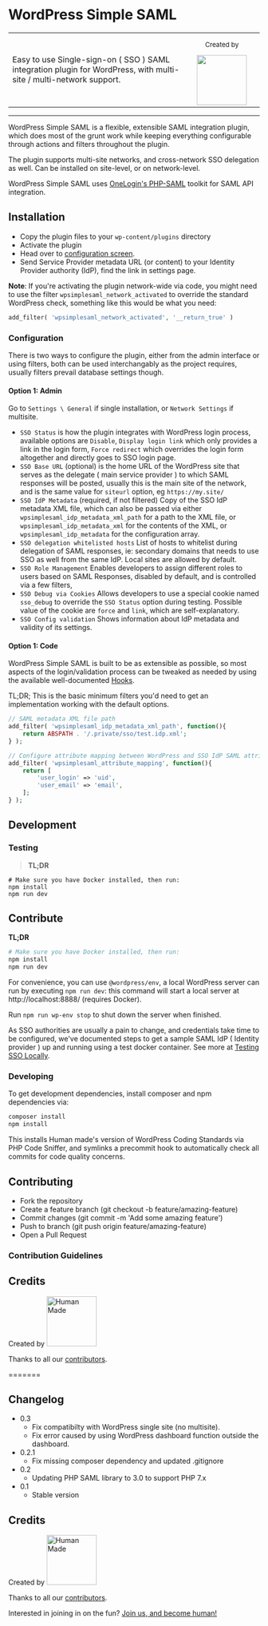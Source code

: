 # WordPress Simple SAML

<table width="100%">
	<tr>
		<td align="left" width="70%">
			Easy to use Single-sign-on ( SSO ) SAML integration plugin for WordPress, with multi-site / multi-network support.
		</td>
		<td align="center">
			<p style="font-size:small">Created by</p>
			<img src="https://humanmade.com/content/themes/hmnmd/assets/images/hm-logo.svg" width="100" />
		</td>
	</tr>
</table>

---

WordPress Simple SAML is a flexible, extensible SAML integration plugin, which does most of the grunt work while keeping everything configurable through actions and filters throughout the plugin.

The plugin supports multi-site networks, and cross-network SSO delegation as well. Can be installed on site-level, or on network-level.

WordPress Simple SAML uses [OneLogin's PHP-SAML](https://github.com/onelogin/php-saml) toolkit for SAML API integration.

## Installation

-   Copy the plugin files to your `wp-content/plugins` directory
-   Activate the plugin
-   Head over to [configuration screen](#Configuration).
-   Send Service Provider metadata URL (or content) to your Identity Provider authority (IdP), find the link in settings page.

**Note**: If you're activating the plugin network-wide via code, you might need to use the filter `wpsimplesaml_network_activated` to override the standard WordPress check, something like this would be what you need:

```php
add_filter( 'wpsimplesaml_network_activated', '__return_true' )
```

### Configuration

There is two ways to configure the plugin, either from the admin interface or using filters, both can be used interchangably as the project requires, usually filters prevail database settings though.

#### Option 1: Admin

Go to `Settings \ General` if single installation, or `Network Settings` if multisite.

-   `SSO Status`
    is how the plugin integrates with WordPress login process, available options are `Disable`, `Display login link` which only provides a link in the login form, `Force redirect` which overrides the login form altogether and directly goes to SSO login page.
-   `SSO Base URL` (optional)
    is the home URL of the WordPress site that serves as the delegate ( main service provider ) to which SAML responses will be posted, usually this is the main site of the network, and is the same value for `siteurl` option, eg `https://my.site/`
-   `SSO IdP Metadata` (required, if not filtered)
    Copy of the SSO IdP metadata XML file, which can also be passed via either `wpsimplesaml_idp_metadata_xml_path` for a path to the XML file, or `wpsimplesaml_idp_metadata_xml` for the contents of the XML, or `wpsimplesaml_idp_metadata` for the configuration array.
-   `SSO delegation whitelisted hosts`
    List of hosts to whitelist during delegation of SAML responses, ie: secondary domains that needs to use SSO as well from the same IdP. Local sites are allowed by default.
-   `SSO Role Management`
    Enables developers to assign different roles to users based on SAML Responses, disabled by default, and is controlled via a few filters,
-   `SSO Debug via Cookies`
    Allows developers to use a special cookie named `sso_debug` to override the `SSO Status` option during testing. Possible value of the cookie are `force` and `link`, which are self-explanatory.
-   `SSO Config validation`
    Shows information about IdP metadata and validity of its settings.

#### Option 1: Code

WordPress Simple SAML is built to be as extensible as possible, so most aspects of the login/validation process can be tweaked as needed by using the available well-documented [Hooks](https://github.com/humanmade/wp-simple-saml/wiki/Hooks).

TL;DR; This is the basic minimum filters you'd need to get an implementation working with the default options.

```php
// SAML metadata XML file path
add_filter( 'wpsimplesaml_idp_metadata_xml_path', function(){
	return ABSPATH . '/.private/sso/test.idp.xml';
} );

// Configure attribute mapping between WordPress and SSO IdP SAML attributes
add_filter( 'wpsimplesaml_attribute_mapping', function(){
	return [
		'user_login' => 'uid',
		'user_email' => 'email',
	];
} );
```

## Development

### Testing

> **TL;DR**

```
# Make sure you have Docker installed, then run:
npm install
npm run dev
```

## Contribute

**TL;DR**

```bash
# Make sure you have Docker installed, then run:
npm install
npm run dev
```

For convenience, you can use `@wordpress/env`, a local WordPress server can run by executing `npm run dev`: this command will start a local server at http://localhost:8888/ (requires Docker).

Run `npm run wp-env stop` to shut down the server when finished.

As SSO authorities are usually a pain to change, and credentials take time to be configured, we've documented steps to get a sample SAML IdP ( Identity provider ) up and running using a test docker container. See more at [Testing SSO Locally](https://github.com/humanmade/wp-simple-saml/wiki/Testing-SSO-locally).

### Developing

To get development dependencies, install composer and npm dependencies via:

```bash
composer install
npm install
```

This installs Human made's version of WordPress Coding Standards via PHP Code Sniffer, and symlinks a precommit hook to automatically check all commits for code quality concerns.

## Contributing

- Fork the repository
- Create a feature branch (git checkout -b feature/amazing-feature)
- Commit changes (git commit -m 'Add some amazing feature')
- Push to branch (git push origin feature/amazing-feature)
- Open a Pull Request

### Contribution Guidelines

## Credits

Created by <a href="https://hmn.md/"><img src="https://humanmade.com/content/themes/hmnmd/assets/images/hm-logo.svg" width="100" alt="Human Made" /></a>

Thanks to all our [contributors](https://github.com/humanmade/wp-simple-saml/graphs/contributors).

=======

## Changelog

-   0.3
    -   Fix compatibilty with WordPress single site (no multisite).
    -   Fix error caused by using WordPress dashboard function outside the dashboard.
-   0.2.1
    -   Fix missing composer dependency and updated .gitignore
-   0.2
    -   Updating PHP SAML library to 3.0 to support PHP 7.x
-   0.1
    -   Stable version

## Credits

Created by <a href="https://hmn.md/"><img src="https://humanmade.com/content/themes/hmnmd/assets/images/hm-logo.svg" width="100" alt="Human Made" /></a>

Thanks to all our [contributors](https://github.com/humanmade/wp-simple-saml/graphs/contributors).

Interested in joining in on the fun? [Join us, and become human!](https://hmn.md/is/hiring/)
